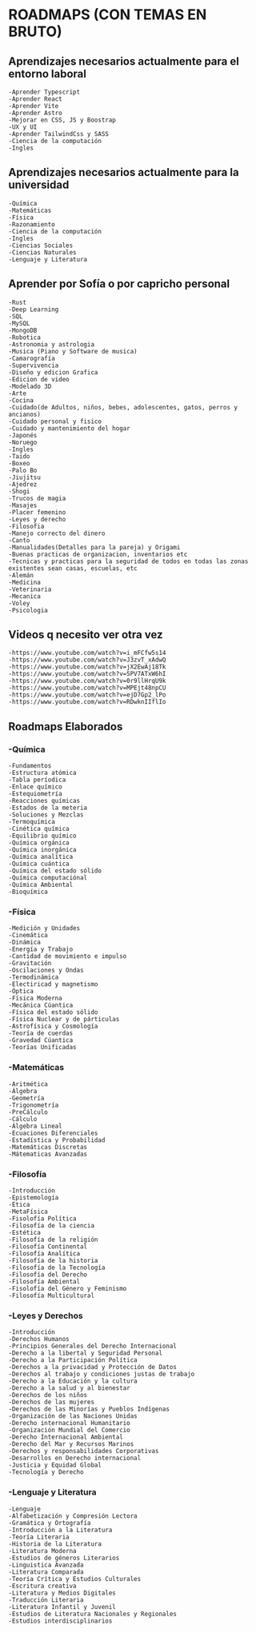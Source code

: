 # ROADMAPS (CON TEMAS EN BRUTO)

## Aprendizajes necesarios actualmente para el entorno laboral
	-Aprender Typescript
	-Aprender React
	-Aprender Vite
 	-Aprender Astro
 	-Mejorar en CSS, JS y Boostrap
	-UX y UI
	-Aprender TailwindCss y SASS
	-Ciencia de la computación
	-Ingles
## Aprendizajes necesarios actualmente para la universidad
	-Química
	-Matemáticas
	-Física
	-Razonamiento
	-Ciencia de la computación
	-Ingles
	-Ciencias Sociales
	-Ciencias Naturales
	-Lenguaje y Literatura
## Aprender por Sofía o por capricho personal
	-Rust
	-Deep Learning
	-SQL
	-MySQL
	-MongoDB
	-Robotica
	-Astronomia y astrologia
	-Musica (Piano y Software de musica)
	-Camarografía
	-Supervivencia
	-Diseño y edicion Grafica
	-Edicion de video
	-Modelado 3D
	-Arte
	-Cocina
	-Cuidado(de Adultos, niños, bebes, adolescentes, gatos, perros y ancianos)
	-Cuidado personal y fisico
	-Cuidado y mantenimiento del hogar
	-Japonés
	-Noruego
	-Ingles
	-Taido
	-Boxeo
	-Palo Bo
	-Jiujitsu
	-Ajedrez
	-Shogi
	-Trucos de magia
	-Masajes
	-Placer femenino
	-Leyes y derecho
	-Filosofia
	-Manejo correcto del dinero
	-Canto
	-Manualidades(Detalles para la pareja) y Origami
	-Buenas practicas de organizacion, inventarios etc
	-Tecnicas y practicas para la seguridad de todos en todas las zonas existentes sean casas, escuelas, etc
	-Alemán
	-Medicina
	-Veterinaria
	-Mecanica
	-Voley
	-Psicologia
## Videos q necesito ver otra vez
	-https://www.youtube.com/watch?v=i_mFCfw5s14
	-https://www.youtube.com/watch?v=J3zvT_xAdwQ
	-https://www.youtube.com/watch?v=jX2EwAj18Tk
	-https://www.youtube.com/watch?v=5PV7ATxW6hI
	-https://www.youtube.com/watch?v=0r9llHrqU9k
	-https://www.youtube.com/watch?v=MPEjt48npCU
	-https://www.youtube.com/watch?v=ejD7Gp2_lPo
	-https://www.youtube.com/watch?v=RDwknIIflIo

## Roadmaps Elaborados
### -Química
	-Fundamentos
	-Estructura atómica
	-Tabla períodica
	-Enlace químico	
	-Estequiometría
	-Reacciones químicas
	-Estados de la meteria
	-Soluciones y Mezclas
	-Termoquímica
	-Cinética química
	-Equilibrio químico
	-Química orgánica
	-Química inorgánica
	-Química analítica
	-Química cuántica
	-Química del estado sólido
	-Química computaciónal
	-Química Ambiental
	-Bioquímica
### -Física
	-Medición y Unidades
	-Cinemática
	-Dinámica	
	-Energía y Trabajo
	-Cantidad de movimiento e impulso
	-Gravitación
	-Oscilaciones y Ondas
	-Termodinámica
	-Electiricad y magnetismo
	-Óptica
	-Física Moderna
	-Mecánica Cúantica
	-Física del estado sólido
	-Física Nuclear y de párticulas
	-Astrofísica y Cosmología
	-Teoría de cuerdas
	-Gravedad Cúantica
	-Teorías Unificadas
### -Matemáticas
	-Aritmética
	-Álgebra
	-Geometría
	-Trigonometría
	-PreCálculo
	-Cálculo
	-Álgebra Lineal
	-Ecuaciones Diferenciales
	-Estadística y Probabilidad
	-Matemáticas Discretas
	-Mátematicas Avanzadas
### -Filosofía
	-Introducción
	-Epistemología
	-Ética
	-MetaFísica
	-Fisolofía Política
	-Filosofía de la ciencia
	-Estética
	-Filosofía de la religión
	-Filosofía Continental
	-Filosofía Analítica
	-Filosofía de la historia
	-Filosofía de la Tecnología
	-Filosofía del Derecho
	-Filosofía Ambiental
	-Fisolofía del Género y Feminismo
	-Filosofía Multicultural
### -Leyes y Derechos
	-Introducción
	-Derechos Humanos
	-Principios Generales del Derecho Internacional
	-Derecho a la libertal y Seguridad Personal
	-Derecho a la Participación Política
	-Derechos a la privacidad y Protección de Datos
	-Derechos al trabajo y condiciones justas de trabajo
	-Derecho a la Educación y la cultura
	-Derecho a la salud y al bienestar
	-Derechos de los niños
	-Derechos de las mujeres
	-Derechos de las Minorías y Pueblos Indígenas
	-Organización de las Naciones Unidas
	-Derecho internacional Humanitario
	-Organización Mundial del Comercio
	-Derecho Internacional Ambiental
	-Derecho del Mar y Recursos Marinos
	-Derechos y responsabilidades Corporativas
	-Desarrollos en Derecho internacional
	-Justicia y Equidad Global
	-Tecnología y Derecho	
### -Lenguaje y Literatura
	-Lenguaje	
	-Alfabetización y Compresión Lectora
	-Gramática y Ortografía
	-Introducción a la Literatura
	-Teoría Literaria
	-Historia de la Literatura
	-Literatura Moderna
	-Estudios de géneros Literarios
	-Linguistica Avanzada
	-Literatura Comparada
	-Teoría Crítica y Estudios Culturales
	-Escritura creativa
	-Literatura y Medios Digitales
	-Traducción Literaria
	-Literatura Infantil y Juvenil
	-Estudios de Literatura Nacionales y Regionales
	-Estudios interdisciplinarios